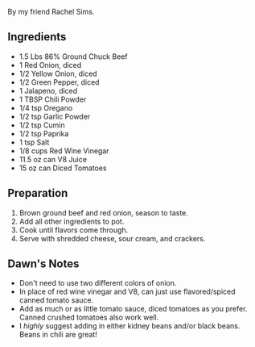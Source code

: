 By my friend Rachel Sims.

## Ingredients

* 1.5 Lbs 86% Ground Chuck Beef
* 1 Red Onion, diced
* 1/2 Yellow Onion, diced
* 1/2 Green Pepper, diced
* 1 Jalapeno, diced
* 1 TBSP Chili Powder
* 1/4 tsp Oregano
* 1/2 tsp Garlic Powder
* 1/2 tsp Cumin
* 1/2 tsp Paprika
* 1 tsp Salt
* 1/8 cups Red Wine Vinegar
* 11.5 oz can V8 Juice
* 15 oz can Diced Tomatoes

## Preparation

1. Brown ground beef and red onion, season to taste.
2. Add all other ingredients to pot.
3. Cook until flavors come through.
4. Serve with shredded cheese, sour cream, and crackers.

## Dawn's Notes

* Don't need to use two different colors of onion.
* In place of red wine vinegar and V8, can just use flavored/spiced canned tomato sauce.
* Add as much or as little tomato sauce, diced tomatoes as you prefer. Canned crushed tomatoes also work well.
* I _highly_ suggest adding in either kidney beans and/or black beans. Beans in chili are great!
